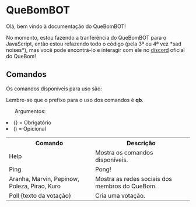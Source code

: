 <h1>QueBomBOT</h1>
<p>Olá, bem vindo à documentação do QueBomBOT!</p>
<p>No momento, estou fazendo a tranferência do QueBomBOT para o JavaScript, então estou refazendo todo o código (pela 3ª ou 4ª vez *sad noises*), mas você pode encontrá-lo e interagir com ele no <a href="https://discord.com/invite/rgY93qR">discord</a> oficial do QueBom!</p>

<h2>Comandos</h2>

<p>Os comandos disponíveis para uso são:</p>
<p>Lembre-se que o prefixo para o uso dos comandos é <b>qb</b>.</p>
<ul>Argumentos: </ul>
    <li>{} = Obrigatório</li>
    <li>() = Opicional</li>

<table>
    <tr>
        <th>Comando</th>
        <th>Descrição</th>
    </tr>
    <tr>
        <td>Help</td>
        <td>Mostra os comandos disponíveis.</td>
    </tr>
    <tr>
        <td>Ping</td>
        <td>Pong!</td>
    </tr>
    <tr>
        <td>Aranha,  Marvin, Pepinow, Poleza, Pirao, Kuro</td>
        <td>Mostra as redes sociais dos membros do QueBom.</td>
    </tr>
    <tr>
        <td>Poll {texto da votação}</td>
        <td>Cria uma votação.</td>
    </tr>
</table>
